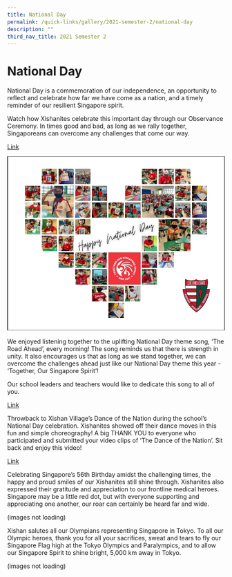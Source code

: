 ```yaml
---
title: National Day
permalink: /quick-links/gallery/2021-semester-2/national-day
description: ""
third_nav_title: 2021 Semester 2
---
```

# **National Day**

National Day is a commemoration of our independence, an opportunity to reflect and celebrate how far we have come as a nation, and a timely reminder of our resilient Singapore spirit.

Watch how Xishanites celebrate this important day through our Observance Ceremony. In times good and bad, as long as we rally together, Singaporeans can overcome any challenges that come our way.

[Link](https://www.facebook.com/xishanps/videos/4070123573097608/)

![](/images/235572739_1979035865594363_1797235707462853865_n.jpg)

We enjoyed listening together to the uplifting National Day theme song, ‘The Road Ahead’, every morning! The song reminds us that there is strength in unity. It also encourages us that as long as we stand together, we can overcome the challenges ahead just like our National Day theme this year - ‘Together, Our Singapore Spirit’!

Our school leaders and teachers would like to dedicate this song to all of you.

[Link](https://www.facebook.com/xishanps/videos/599661828074523/)


Throwback to Xishan Village’s Dance of the Nation during the school’s National Day celebration. Xishanites showed off their dance moves in this fun and simple choreography! A big THANK YOU to everyone who participated and submitted your video clips of ‘The Dance of the Nation’. Sit back and enjoy this video!

[Link](https://www.facebook.com/xishanps/videos/421041099318978/)

Celebrating Singapore’s 56th Birthday amidst the challenging times, the happy and proud smiles of our Xishanites still shine through. Xishanites also expressed their gratitude and appreciation to our frontline medical heroes. Singapore may be a little red dot, but with everyone supporting and appreciating one another, our roar can certainly be heard far and wide.

(images not loading)

Xishan salutes all our Olympians representing Singapore in Tokyo. To all our Olympic heroes, thank you for all your sacrifices, sweat and tears to fly our Singapore Flag high at the Tokyo Olympics and Paralympics, and to allow our Singapore Spirit to shine bright, 5,000 km away in Tokyo.

(images not loading)